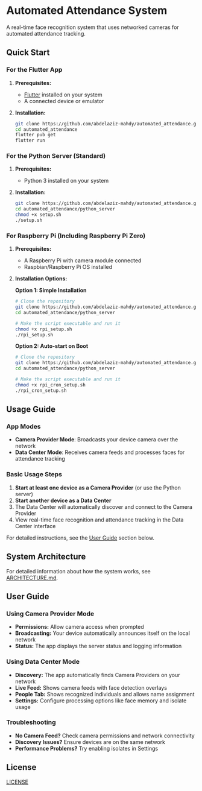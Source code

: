 # Automated Attendance System

A real-time face recognition system that uses networked cameras for automated attendance tracking.

## Quick Start

### For the Flutter App

1. **Prerequisites:**
   - [Flutter](https://flutter.dev/docs/get-started/install) installed on your system
   - A connected device or emulator

2. **Installation:**
   ```bash
   git clone https://github.com/abdelaziz-mahdy/automated_attendance.git
   cd automated_attendance
   flutter pub get
   flutter run
   ```

### For the Python Server (Standard)

1. **Prerequisites:**
   - Python 3 installed on your system

2. **Installation:**
   ```bash
   git clone https://github.com/abdelaziz-mahdy/automated_attendance.git
   cd automated_attendance/python_server
   chmod +x setup.sh
   ./setup.sh
   ```

### For Raspberry Pi (Including Raspberry Pi Zero)

1. **Prerequisites:**
   - A Raspberry Pi with camera module connected
   - Raspbian/Raspberry Pi OS installed

2. **Installation Options:**

   **Option 1: Simple Installation**
   ```bash
   # Clone the repository
   git clone https://github.com/abdelaziz-mahdy/automated_attendance.git
   cd automated_attendance/python_server
   
   # Make the script executable and run it
   chmod +x rpi_setup.sh
   ./rpi_setup.sh
   ```

   **Option 2: Auto-start on Boot**
   ```bash
   # Clone the repository
   git clone https://github.com/abdelaziz-mahdy/automated_attendance.git
   cd automated_attendance/python_server
   
   # Make the script executable and run it
   chmod +x rpi_cron_setup.sh
   ./rpi_cron_setup.sh
   ```

## Usage Guide

### App Modes

- **Camera Provider Mode**: Broadcasts your device camera over the network
- **Data Center Mode**: Receives camera feeds and processes faces for attendance tracking

### Basic Usage Steps

1. **Start at least one device as a Camera Provider** (or use the Python server)
2. **Start another device as a Data Center**
3. The Data Center will automatically discover and connect to the Camera Provider
4. View real-time face recognition and attendance tracking in the Data Center interface

For detailed instructions, see the [User Guide](#user-guide) section below.

## System Architecture

For detailed information about how the system works, see [ARCHITECTURE.md](ARCHITECTURE.md).

## User Guide

### Using Camera Provider Mode

- **Permissions:** Allow camera access when prompted
- **Broadcasting:** Your device automatically announces itself on the local network
- **Status:** The app displays the server status and logging information

### Using Data Center Mode

- **Discovery:** The app automatically finds Camera Providers on your network
- **Live Feed:** Shows camera feeds with face detection overlays
- **People Tab:** Shows recognized individuals and allows name assignment
- **Settings:** Configure processing options like face memory and isolate usage

### Troubleshooting

- **No Camera Feed?** Check camera permissions and network connectivity
- **Discovery Issues?** Ensure devices are on the same network
- **Performance Problems?** Try enabling isolates in Settings

## License

[LICENSE](LICENSE)

